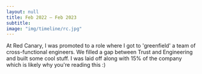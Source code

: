 ```yaml
---
layout: null
title: Feb 2022 – Feb 2023
subtitle:
image: "img/timeline/rc.jpg"
---
```

At Red Canary, I was promoted to a role where I got to 'greenfield' a team of cross-functional engineers. We filled a gap between Trust and Engineering and built some cool stuff. I was laid off along with 15% of the company which is likely why you're reading this :)